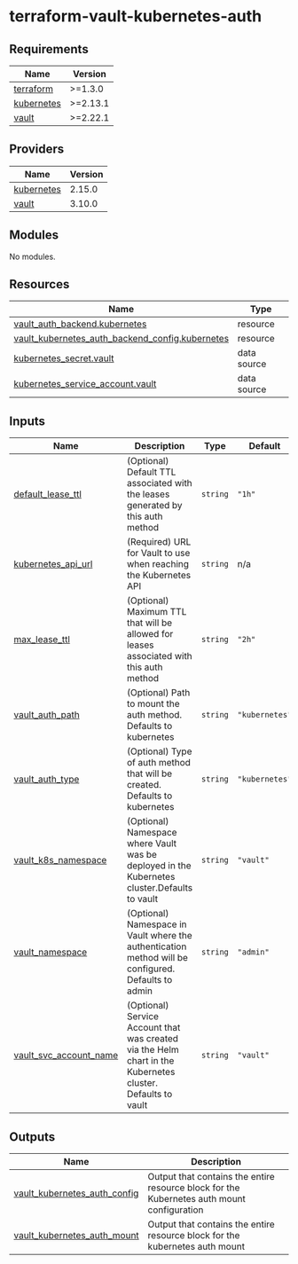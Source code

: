 # terraform-vault-kubernetes-auth

<!-- BEGINNING OF PRE-COMMIT-TERRAFORM DOCS HOOK -->
## Requirements

| Name | Version |
|------|---------|
| <a name="requirement_terraform"></a> [terraform](#requirement\_terraform) | >=1.3.0 |
| <a name="requirement_kubernetes"></a> [kubernetes](#requirement\_kubernetes) | >=2.13.1 |
| <a name="requirement_vault"></a> [vault](#requirement\_vault) | >=2.22.1 |

## Providers

| Name | Version |
|------|---------|
| <a name="provider_kubernetes"></a> [kubernetes](#provider\_kubernetes) | 2.15.0 |
| <a name="provider_vault"></a> [vault](#provider\_vault) | 3.10.0 |

## Modules

No modules.

## Resources

| Name | Type |
|------|------|
| [vault_auth_backend.kubernetes](https://registry.terraform.io/providers/hashicorp/vault/latest/docs/resources/auth_backend) | resource |
| [vault_kubernetes_auth_backend_config.kubernetes](https://registry.terraform.io/providers/hashicorp/vault/latest/docs/resources/kubernetes_auth_backend_config) | resource |
| [kubernetes_secret.vault](https://registry.terraform.io/providers/hashicorp/kubernetes/latest/docs/data-sources/secret) | data source |
| [kubernetes_service_account.vault](https://registry.terraform.io/providers/hashicorp/kubernetes/latest/docs/data-sources/service_account) | data source |

## Inputs

| Name | Description | Type | Default | Required |
|------|-------------|------|---------|:--------:|
| <a name="input_default_lease_ttl"></a> [default\_lease\_ttl](#input\_default\_lease\_ttl) | (Optional) Default TTL associated with the leases generated by this auth method | `string` | `"1h"` | no |
| <a name="input_kubernetes_api_url"></a> [kubernetes\_api\_url](#input\_kubernetes\_api\_url) | (Required) URL for Vault to use when reaching the Kubernetes API | `string` | n/a | yes |
| <a name="input_max_lease_ttl"></a> [max\_lease\_ttl](#input\_max\_lease\_ttl) | (Optional) Maximum TTL that will be allowed for leases associated with this auth method | `string` | `"2h"` | no |
| <a name="input_vault_auth_path"></a> [vault\_auth\_path](#input\_vault\_auth\_path) | (Optional) Path to mount the auth method. Defaults to kubernetes | `string` | `"kubernetes"` | no |
| <a name="input_vault_auth_type"></a> [vault\_auth\_type](#input\_vault\_auth\_type) | (Optional) Type of auth method that will be created. Defaults to kubernetes | `string` | `"kubernetes"` | no |
| <a name="input_vault_k8s_namespace"></a> [vault\_k8s\_namespace](#input\_vault\_k8s\_namespace) | (Optional) Namespace where Vault was be deployed in the Kubernetes cluster.Defaults to vault | `string` | `"vault"` | no |
| <a name="input_vault_namespace"></a> [vault\_namespace](#input\_vault\_namespace) | (Optional) Namespace in Vault where the authentication method will be configured. Defaults to admin | `string` | `"admin"` | no |
| <a name="input_vault_svc_account_name"></a> [vault\_svc\_account\_name](#input\_vault\_svc\_account\_name) | (Optional) Service Account that was created via the Helm chart in the Kubernetes cluster. Defaults to vault | `string` | `"vault"` | no |

## Outputs

| Name | Description |
|------|-------------|
| <a name="output_vault_kubernetes_auth_config"></a> [vault\_kubernetes\_auth\_config](#output\_vault\_kubernetes\_auth\_config) | Output that contains the entire resource block for the Kubernetes auth mount configuration |
| <a name="output_vault_kubernetes_auth_mount"></a> [vault\_kubernetes\_auth\_mount](#output\_vault\_kubernetes\_auth\_mount) | Output that contains the entire resource block for the kubernetes auth mount |
<!-- END OF PRE-COMMIT-TERRAFORM DOCS HOOK -->
